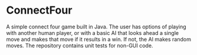 # ConnectFour
A simple connect four game built in Java. The user has options of playing with another human player, or with a basic AI that looks ahead a single move and makes that move if it results in a win. If not, the AI makes random moves. The repository contains unit tests for non-GUI code.
